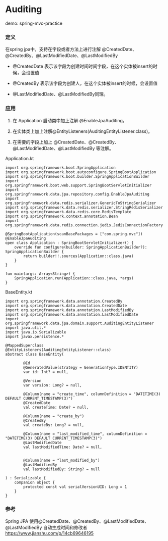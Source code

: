 # Auditing 

demo: spring-mvc-practice

### 定义
在spring jpa中，支持在字段或者方法上进行注解 @CreatedDate、@CreatedBy、@LastModifiedDate、@LastModifiedBy

* @CreatedDate
表示该字段为创建时间时间字段，在这个实体被insert的时候，会设置值

* @CreatedBy
表示该字段为创建人，在这个实体被insert的时候，会设置值

* @LastModifiedDate、@LastModifiedBy同理。

### 应用

1. 在 Application 启动类中加上注解 @EnableJpaAuditing。

2. 在实体类上加上注解@EntityListeners(AuditingEntityListener.class)。

3. 在需要的字段上加上 @CreatedDate、@CreatedBy、@LastModifiedDate、@LastModifiedBy 等注解。


Application.kt
```aidl
import org.springframework.boot.SpringApplication
import org.springframework.boot.autoconfigure.SpringBootApplication
import org.springframework.boot.builder.SpringApplicationBuilder
import org.springframework.boot.web.support.SpringBootServletInitializer
import org.springframework.data.jpa.repository.config.EnableJpaAuditing
import org.springframework.data.redis.serializer.GenericToStringSerializer
import org.springframework.data.redis.serializer.StringRedisSerializer
import org.springframework.data.redis.core.RedisTemplate
import org.springframework.context.annotation.Bean
import org.springframework.data.redis.connection.jedis.JedisConnectionFactory

@SpringBootApplication(scanBasePackages = ["com.spring.mvc"])
@EnableJpaAuditing
open class Application : SpringBootServletInitializer() {
    override fun configure(builder: SpringApplicationBuilder?): SpringApplicationBuilder {
        return builder!!.sources(Application::class.java)
    }
}

fun main(args: Array<String>) {
    SpringApplication.run(Application::class.java, *args)
}

```

BaseEntity.kt
```aidl
import org.springframework.data.annotation.CreatedBy
import org.springframework.data.annotation.CreatedDate
import org.springframework.data.annotation.LastModifiedBy
import org.springframework.data.annotation.LastModifiedDate
import org.springframework.data.jpa.domain.support.AuditingEntityListener
import java.util.*
import java.io.Serializable
import javax.persistence.*

@MappedSuperclass
@EntityListeners(AuditingEntityListener::class)
abstract class BaseEntity(

        @Id
        @GeneratedValue(strategy = GenerationType.IDENTITY)
        var id: Int? = null,

        @Version
        var version: Long? = null,

        @Column(name = "create_time", columnDefinition = "DATETIME(3) DEFAULT CURRENT_TIMESTAMP(3)")
        @CreatedDate
        val createTime: Date? = null,

        @Column(name = "create_by")
        @CreatedBy
        val createBy: Long? = null,

        @Column(name = "last_modified_time", columnDefinition = "DATETIME(3) DEFAULT CURRENT_TIMESTAMP(3)")
        @LastModifiedDate
        val lastModifiedTime: Date? = null,


        @Column(name = "last_modified_by")
        @LastModifiedBy
        val lastModifiedBy: String? = null

) : Serializable {
    companion object {
        protected const val serialVersionUID: Long = 1
    }
}

```



### 参考

Spring JPA 使用@CreatedDate、@CreatedBy、@LastModifiedDate、@LastModifiedBy 自动生成时间和修改者
https://www.jianshu.com/p/14cb69646195
